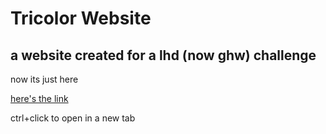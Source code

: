 # Tricolor Website
## a website created for a lhd (now ghw) challenge

now its just here

[here's the link](https://clarissafurtado7.github.io/tricolor-website/)

ctrl+click to open in a new tab
